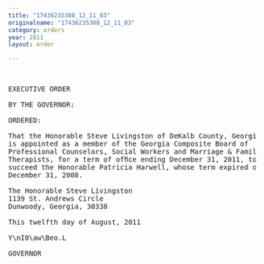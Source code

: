 ```yaml
---
title: "17436235308_12_11_03"
originalname: "17436235308_12_11_03"
category: orders
year: 2011
layout: order

---
```

<pre>
 

EXECUTIVE ORDER

BY THE GOVERNOR:

ORDERED:

That the Honorable Steve Livingston of DeKalb County, Georgia,
is appointed as a member of the Georgia Composite Board of
Professional Counselors, Social Workers and Marriage & Family
Therapists, for a term of ofﬁce ending December 31, 2011, to
succeed the Honorable Patricia Harwell, whose term expired on
December 31, 2008.

The Honorable Steve Livingston
1139 St. Andrews Circle
Dunwoody, Georgia, 30338

This twelfth day of August, 2011

Y\nI0\aw\Beo.L

GOVERNOR

</pre>
